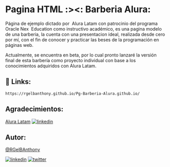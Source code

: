 
# Pagina HTML :><: Barberia Alura:

Página de ejemplo dictado por  Alura Latam con patrocinio del programa Oracle Nex  Education como instructivo académico, es una pagina modelo de una barberia, la cuenta con una presentacion ideal, realizada desde cero por mí, con el fin de conocer y practicar las beses de la programación en páginas web.

Actualmente, se encuentra en beta, por lo cual pronto lanzaré la versión final de esta barbería como proyecto individual con base a los conocimientos adquiridos con Alura Latam.

## 🔗 Links:

    https://rgelbanthony.github.io/Pg-Barberia-Alura.github.io/

## Agradecimientos:

[Alura Latam](https://www.aluracursos.com/)
[![linkedin](https://img.shields.io/badge/linkedin-0A66C2?style=for-the-badge&logo=linkedin&logoColor=white)](https://www.linkedin.com/company/alura-latam/)
    
## Autor:

[@RGelBAnthony](https://github.com/RGelBAnthony)

[![linkedin](https://img.shields.io/badge/linkedin-0A66C2?style=for-the-badge&logo=linkedin&logoColor=white)](https://www.linkedin.com/in/anthony-rangel-b93lk00/)
[![twitter](https://img.shields.io/badge/twitter-1DA1F2?style=for-the-badge&logo=twitter&logoColor=white)](https://twitter.com/ANTHONY_RANGELB)
